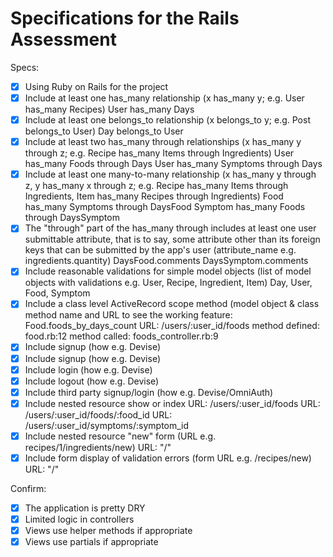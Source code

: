 # Specifications for the Rails Assessment

Specs:
- [x] Using Ruby on Rails for the project
- [x] Include at least one has_many relationship (x has_many y; e.g. User has_many Recipes)
  User has_many Days
- [x] Include at least one belongs_to relationship (x belongs_to y; e.g. Post belongs_to User)
  Day belongs_to User
- [x] Include at least two has_many through relationships (x has_many y through z; e.g. Recipe has_many Items through Ingredients)
  User has_many Foods through Days
  User has_many Symptoms through Days
- [x] Include at least one many-to-many relationship (x has_many y through z, y has_many x through z; e.g. Recipe has_many Items through Ingredients, Item has_many Recipes through Ingredients)
  Food has_many Symptoms through DaysFood
  Symptom has_many Foods through DaysSymptom
- [x] The "through" part of the has_many through includes at least one user submittable attribute, that is to say, some attribute other than its foreign keys that can be submitted by the app's user (attribute_name e.g. ingredients.quantity)
  DaysFood.comments
  DaysSymptom.comments
- [x] Include reasonable validations for simple model objects (list of model objects with validations e.g. User, Recipe, Ingredient, Item)
  Day, User, Food, Symptom
- [x] Include a class level ActiveRecord scope method (model object & class method name and URL to see the working feature:  
   Food.foods_by_days_count
   URL: /users/:user_id/foods
   method defined: food.rb:12
   method called: foods_controller.rb:9
- [x] Include signup (how e.g. Devise)
- [x] Include signup (how e.g. Devise)
- [x] Include login (how e.g. Devise)
- [x] Include logout (how e.g. Devise)
- [x] Include third party signup/login (how e.g. Devise/OmniAuth)
- [x] Include nested resource show or index
  URL: /users/:user_id/foods
  URL: /users/:user_id/foods/:food_id
  URL: /users/:user_id/symptoms/:symptom_id
- [x] Include nested resource "new" form (URL e.g. recipes/1/ingredients/new)
  URL: "/"
- [x] Include form display of validation errors (form URL e.g. /recipes/new)
  URL: "/"

Confirm:
- [X] The application is pretty DRY
- [X] Limited logic in controllers
- [X] Views use helper methods if appropriate
- [X] Views use partials if appropriate
